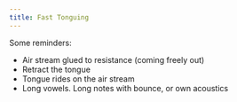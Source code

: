```yaml
---
title: Fast Tonguing
---
```


Some reminders:
- Air stream glued to resistance (coming freely out)
- Retract the tongue
- Tongue rides on the air stream
- Long vowels. Long notes with bounce, or own acoustics
